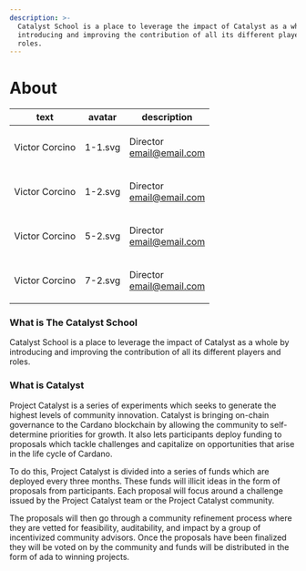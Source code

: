 ```yaml
---
description: >-
  Catalyst School is a place to leverage the impact of Catalyst as a whole by
  introducing and improving the contribution of all its different players and
  roles.
---
```


# About

| text           | avatar  | description                                                             |
| -------------- | ------- | ----------------------------------------------------------------------- |
| Victor Corcino | 1-1.svg | <p>Director<br><a href="mailto:email@email.com">email@email.com</a></p> |
| Victor Corcino | 1-2.svg | <p>Director<br><a href="mailto:email@email.com">email@email.com</a></p> |
| Victor Corcino | 5-2.svg | <p>Director<br><a href="mailto:email@email.com">email@email.com</a></p> |
| Victor Corcino | 7-2.svg | <p>Director<br><a href="mailto:email@email.com">email@email.com</a></p> |

### What is The Catalyst School

Catalyst School is a place to leverage the impact of Catalyst as a whole by introducing and improving the contribution of all its different players and roles.

### What is Catalyst

Project Catalyst is a series of experiments which seeks to generate the highest levels of community innovation. Catalyst is bringing on-chain governance to the Cardano blockchain by allowing the community to self-determine priorities for growth. It also lets participants deploy funding to proposals which tackle challenges and capitalize on opportunities that arise in the life cycle of Cardano.

To do this, Project Catalyst is divided into a series of funds which are deployed every three months. These funds will illicit ideas in the form of proposals from participants. Each proposal will focus around a challenge issued by the Project Catalyst team or the Project Catalyst community.&#x20;

The proposals will then go through a community refinement process where they are vetted for feasibility, auditability, and impact by a group of incentivized community advisors. Once the proposals have been finalized they will be voted on by the community and funds will be distributed in the form of ada to winning projects.

